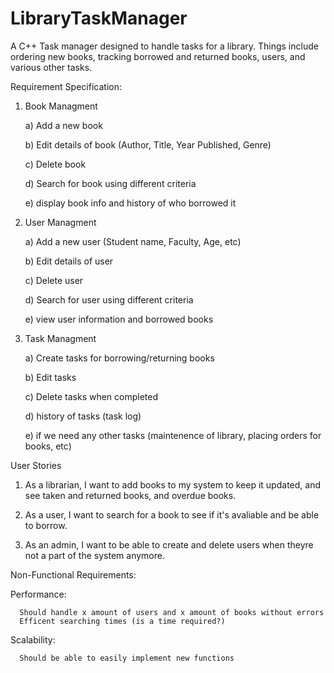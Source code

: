 # LibraryTaskManager
A C++ Task manager designed to handle tasks for a library. Things include ordering new books, tracking borrowed and returned books, users, and various other tasks.

Requirement Specification:

1) Book Managment

   a) Add a new book
   
   b) Edit details of book (Author, Title, Year Published, Genre)

   c) Delete book
   
   d) Search for book using different criteria
   
   e) display book info and history of who borrowed it
   
3) User Managment

   a) Add a new user (Student name, Faculty, Age, etc)
   
   b) Edit details of user
   
   c) Delete user
   
   d) Search for user using different criteria
   
   e) view user information and borrowed books
   
4) Task Managment

   a) Create tasks for borrowing/returning books
   
   b) Edit tasks
   
   c) Delete tasks when completed
   
   d) history of tasks (task log)
   
   e) if we need any other tasks (maintenence of library, placing orders for books, etc)

User Stories

1) As a librarian, I want to add books to my system to keep it updated, and see taken and returned books, and overdue books.

2) As a user, I want to search for a book to see if it's avaliable and be able to borrow.

3) As an admin, I want to be able to create and delete users when theyre not a part of the system anymore.

Non-Functional Requirements:

   Performance:

      Should handle x amount of users and x amount of books without errors
      Efficent searching times (is a time required?)

   Scalability:

      Should be able to easily implement new functions 
      


   
